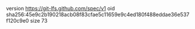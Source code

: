 version https://git-lfs.github.com/spec/v1
oid sha256:45e9c2b190218acb08f83cfae5c11659e9c4ed180f488eddae36e537f120c9e0
size 73
